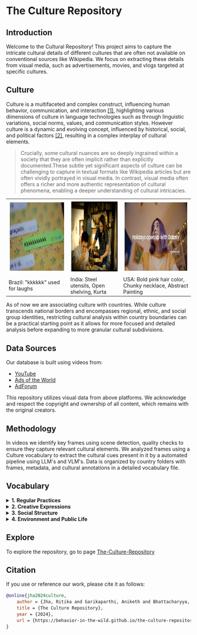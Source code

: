 
# The Culture Repository

## Introduction

Welcome to the Cultural Repository! This project aims to capture the intricate cultural details of different cultures that are often not available on conventional sources like Wikipedia. We focus on extracting these details from visual media, such as advertisements, movies, and vlogs targeted at specific cultures.

## Culture
Culture is a multifaceted and complex construct, influencing human behavior, communication, and interaction [[1]](https://arxiv.org/pdf/2406.03930), highlighting various dimensions of culture in language technologies such as through linguistic variations, social norms, values, and communication styles. However culture is a dynamic and evolving concept, influenced by historical, social, and political factors [[2]](https://arxiv.org/pdf/2203.10020), resulting in a complex interplay of cultural elements. 


> Crucially, some cultural nuances are so deeply ingrained within a society that they are often implicit rather than explicitly documented.These subtle yet significant aspects of culture can be challenging to capture in textual formats like Wikipedia articles but are often vividly portrayed in visual media. In contrast, visual media often offers a richer and more authentic representation of cultural phenomena, enabling a deeper understanding of cultural intricacies.

<table>
  <tr>
    <td> <img src="images/brazil1.png" alt="Image 1" style="height: 200px; width: auto; "/></td>
    <td><img src="images/india1.png" alt="Image 1" style="height: 200px; width: auto; "/></td>
    <td><img src="images/usa1.png" alt="Image 1" style="height: 200px; width: auto; "/></td>
    
   </tr> 
   <tr>
      <td>Brazil: "kkkkkk" used for laughs</td>
      <td>India: Steel utensils, Open shelving, Kurta</td>
     <td>USA: Bold pink hair color, Chunky necklace, Abstract Painting</td>
  </td>
  </tr>
</table>


As of now we are associating culture with countries. While culture transcends national borders and encompasses regional, ethnic, and social group identities, restricting cultural analysis within country boundaries can be a practical starting point as it allows for more focused and detailed analysis before expanding to more granular cultural subdivisions.

## Data Sources

Our database is built using videos from:
- [YouTube](https://www.youtube.com/)
- [Ads of the World](https://www.adsoftheworld.com/)
- [AdForum](https://www.adforum.com/)

This repository utilizes visual data from above platforms. We acknowledge and respect the copyright and ownership of all content, which remains with the original creators.


## Methodology

In videos we identify key frames using scene detection, quality checks to ensure they capture relevant cultural elements. We analyzed frames using a Culture vocabulary to extract the cultural cues present in it by a automated pipeline using LLM's and VLM's. Data is organized by country folders with frames, metadata, and cultural annotations in a detailed vocabulary file.

## Vocabulary
<details>
<summary><strong>1. Regular Practices</strong></summary>
<ul>
  <li><strong>Language and Communication</strong>
    <ul>
      <li>Idioms, slang, and common phrases</li>
      <li>Gestures and body language</li>
    </ul>
  </li>
  <li><strong>Food and Dining</strong>
    <ul>
      <li>Cuisine and traditional dishes</li>
      <li>Cooking methods</li>
      <li>Dining etiquettes</li>
      <li>Kitchen design</li>
      <li>Cutlery</li>
    </ul>
  </li>
  <li><strong>Clothing and Fashion</strong>
    <ul>
      <li>Traditional clothing</li>
      <li>Dress codes for different occasions</li>
      <li>Hair and beard types</li>
      <li>Accessories and jewelry</li>
    </ul>
  </li>
  <li><strong>Home Design and Decoration</strong>
    <ul>
      <li><strong>Exterior Styles</strong>
        <ul>
          <li>Roof design</li>
          <li>Entrance</li>
        </ul>
      </li>
      <li><strong>Functional Elements</strong></li>
      <li><strong>Interior Design</strong>
        <ul>
          <li>Furniture styles</li>
          <li>Antique or vintage pieces</li>
          <li>Wall coverings</li>
        </ul>
      </li>
      <li><strong>Celebrations</strong>
        <ul>
          <li>Festivals</li>
          <li>Ceremonies (e.g., birth, wedding)</li>
          <li>Decorations</li>
        </ul>
      </li>
      <li><strong>Religion and Spirituality</strong>
        <ul>
          <li>Religious practices</li>
          <li>Religious icons</li>
          <li>Places of worship/religious buildings</li>
          <li>Mythical creatures or heroes</li>
        </ul>
      </li>
    </ul>
  </li>
</ul>
</details>

<details>
<summary><strong>2. Creative Expressions</strong></summary>
<ul>
  <li><strong>Art and Music</strong>
    <ul>
      <li>Traditional and contemporary music</li>
      <li>Visual arts (painting)</li>
      <li>Murals, graffiti, sculptures</li>
      <li>Performing arts (dance and theater)</li>
    </ul>
  </li>
  <li><strong>Entertainment and Leisure</strong>
    <ul>
      <li>Popular sports</li>
      <li>Recreational activities</li>
      <li>Movies, shows, books</li>
      <li>Hobbies</li>
    </ul>
  </li>
</ul>
</details>

<details>
<summary><strong>3. Social Structure</strong></summary>
<ul>
  <li><strong>Family and Society</strong>
    <ul>
      <li>Parenting styles</li>
      <li>Family roles and responsibilities</li>
      <li>Legends or inspirational people</li>
    </ul>
  </li>
  <li><strong>Education and Work</strong>
    <ul>
      <li>Work ethics</li>
      <li>Type of work/employment</li>
      <li>Educational system</li>
      <li>Attitude towards hierarchy</li>
    </ul>
  </li>
</ul>
</details>

<details>
<summary><strong>4. Environment and Public Life</strong></summary>
<ul>
  <li><strong>Public Spaces</strong>
    <ul>
      <li>Urban design</li>
      <li>Architecture and buildings</li>
      <li>Historic monuments and statues</li>
      <li>Transportation</li>
    </ul>
  </li>
  <li><strong>Natural Environment</strong>
    <ul>
      <li>Vegetation/plants/trees</li>
      <li>Animals and wildlife</li>
      <li>Agricultural elements</li>
      <li>Sacred plants and animals</li>
    </ul>
  </li>
  <li><strong>Signage, Symbols, and Flags</strong>
    <ul>
      <li>Script</li>
      <li>Multilingual signs</li>
      <li>National emblems</li>
      <li>Flags</li>
      <li>National color schemes</li>
    </ul>
  </li>
</ul>
</details>




## Explore

To explore the repository, go to page [The-Culture-Repository](https://behavior-in-the-wild.github.io/the-culture-repository.html#)

## Citation

If you use or reference our work, please cite it as follows:

```bibtex
@online{jha2024culture,
    author = {Jha, Ritika and Garikaparthi, Aniketh and Bhattacharyya, Aanisha and Kumar, Yaman},
    title = {The Culture Repository},
    year = {2024},
    url = {https://behavior-in-the-wild.github.io/the-culture-repository.html}
}

